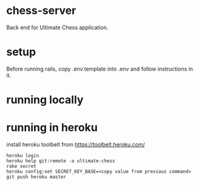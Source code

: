 chess-server
============

Back end for Ultimate Chess application.

setup
=====

Before running rails, copy .env.template into .env and follow instructions in it.


running locally
===============

running in heroku
=================

install heroku toolbelt from https://toolbelt.heroku.com/
```
heroku login
heroku help git:remote -a ultimate-chess
rake secret
heroku config:set SECRET_KEY_BASE=<copy value from previous command>
git push heroku master
```

